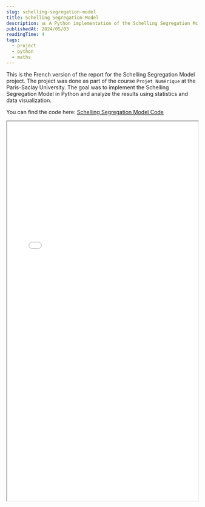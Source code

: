 ```yaml
---
slug: schelling-segregation-model
title: Schelling Segregation Model
description: 📊 A Python implementation of the Schelling Segregation Model using Statistics and Data Visualization.
publishedAt: 2024/05/03
readingTime: 4
tags:
  - project
  - python
  - maths
---
```


This is the French version of the report for the Schelling Segregation Model project. The project was done as part of the course `Projet Numérique` at the Paris-Saclay University. The goal was to implement the Schelling Segregation Model in Python and analyze the results using statistics and data visualization.

You can find the code here: [Schelling Segregation Model Code](https://github.com/ArthurDanjou/Studies/blob/e1164f89bd11fc59fa79d94aa51fac69b425d68b/L3/Projet%20Num%C3%A9rique/Segregation.ipynb)

<iframe src="/portfolio/schelling/Projet.pdf" width="100%" height="1000px">
</iframe>

